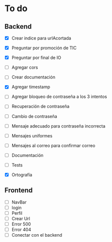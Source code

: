 # To do

## Backend
- [x] Crear indice para urlAcortada
- [x] Preguntar por promoción de TIC
- [x] Preguntar por final de IO
- [ ] Agregar cors
- [ ] Crear documentación
- [x] Agregar timestamp
- [ ] Agregar bloqueo de contraseña a los 3 intentos
- [ ] Recuperación de contraseña
- [ ] Cambio de contraseña
- [ ] Mensaje adecuado para contraseña incorrecta
- [ ] Mensajes uniformes
- [ ] Mensajes al correo para confirmar correo
- [ ] Documentación
- [ ] Tests
- [x] Ortografía


## Frontend
- [ ] NavBar
- [ ] login
- [ ] Perfil
- [ ] Crear Url
- [ ] Error 500
- [ ] Error 404
- [ ] Conectar con el backend